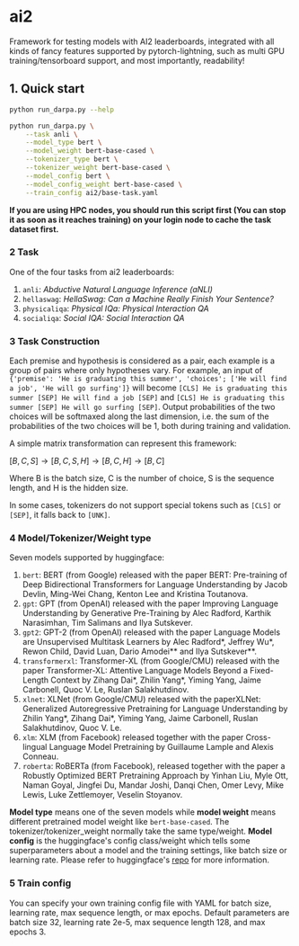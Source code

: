 # ai2

Framework for testing models with AI2 leaderboards, integrated with all kinds of fancy features supported by pytorch-lightning, such as multi GPU training/tensorboard support, and most importantly, readability!

## 1. Quick start

```bash
python run_darpa.py --help

python run_darpa.py \
    --task anli \
    --model_type bert \
    --model_weight bert-base-cased \
    --tokenizer_type bert \
    --tokenizer_weight bert-base-cased \
    --model_config bert \
    --model_config_weight bert-base-cased \
    --train_config ai2/base-task.yaml
```

**If you are using HPC nodes, you should run this script first (You can stop it as soon as it reaches training) on your login node to cache the task dataset first.**

### 2 Task

One of the four tasks from ai2 leaderboards:

1. `anli`: _Abductive Natural Language Inference (aNLI)_
2. `hellaswag`: _HellaSwag: Can a Machine Really Finish Your Sentence?_
3. `physicaliqa`: _Physical IQa: Physical Interaction QA_
4. `socialiqa`: _Social IQA: Social Interaction QA_

### 3 Task Construction

Each premise and hypothesis is considered as a pair, each example is a group of pairs where only hypotheses vary. For example, an input of `{'premise': 'He is graduating this summer', 'choices'; ['He will find a job', 'He will go surfing']}` will become `[CLS] He is graduating this summer [SEP] He will find a job [SEP]` and `[CLS] He is graduating this summer [SEP] He will go surfing [SEP]`. Output probabilities of the two choices will be softmaxed along the last dimension, i.e. the sum of the probabilities of the two choices will be 1, both during training and validation.

A simple matrix transformation can represent this framework:

$[B, C, S] \to [B, C, S, H] \to [B, C, H] \to [B, C]$

Where B is the batch size, C is the number of choice, S is the sequence length, and H is the hidden size.

In some cases, tokenizers do not support special tokens such as `[CLS]` or `[SEP]`, it falls back to `[UNK]`.

### 4 Model/Tokenizer/Weight type

Seven models supported by huggingface:

1. `bert`: BERT (from Google) released with the paper BERT: Pre-training of Deep Bidirectional Transformers for Language Understanding by Jacob Devlin, Ming-Wei Chang, Kenton Lee and Kristina Toutanova.
2. `gpt`: GPT (from OpenAI) released with the paper Improving Language Understanding by Generative Pre-Training by Alec Radford, Karthik Narasimhan, Tim Salimans and Ilya Sutskever.
3. `gpt2`: GPT-2 (from OpenAI) released with the paper Language Models are Unsupervised Multitask Learners by Alec Radford*, Jeffrey Wu*, Rewon Child, David Luan, Dario Amodei** and Ilya Sutskever**.
4. `transformerxl`: Transformer-XL (from Google/CMU) released with the paper Transformer-XL: Attentive Language Models Beyond a Fixed-Length Context by Zihang Dai*, Zhilin Yang*, Yiming Yang, Jaime Carbonell, Quoc V. Le, Ruslan Salakhutdinov.
5. `xlnet`: XLNet (from Google/CMU) released with the paper ​XLNet: Generalized Autoregressive Pretraining for Language Understanding by Zhilin Yang*, Zihang Dai*, Yiming Yang, Jaime Carbonell, Ruslan Salakhutdinov, Quoc V. Le.
6. `xlm`: XLM (from Facebook) released together with the paper Cross-lingual Language Model Pretraining by Guillaume Lample and Alexis Conneau.
7. `roberta`: RoBERTa (from Facebook), released together with the paper a Robustly Optimized BERT Pretraining Approach by Yinhan Liu, Myle Ott, Naman Goyal, Jingfei Du, Mandar Joshi, Danqi Chen, Omer Levy, Mike Lewis, Luke Zettlemoyer, Veselin Stoyanov.

**Model type** means one of the seven models while **model weight** means different pretrained model weight like `bert-base-cased`. The tokenizer/tokenizer_weight normally take the same type/weight. **Model config** is the huggingface's config class/weight which tells some superparameters about a model and the training settings, like batch size or learning rate. Please refer to huggingface's [repo](https://github.com/huggingface/pytorch-transformers) for more information.

### 5 Train config

You can specify your own training config file with YAML for batch size, learning rate, max sequence length, or max epochs.
Default parameters are batch size 32, learning rate 2e-5, max sequence length 128, and max epochs 3.
